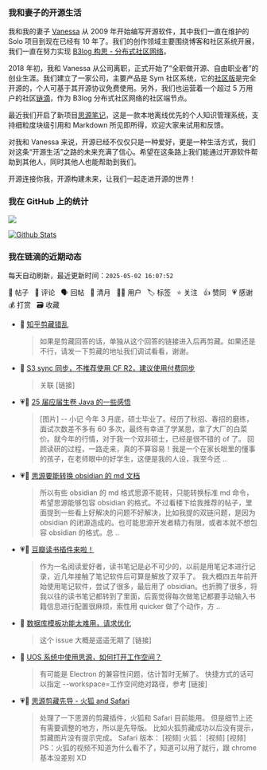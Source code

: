 ### 我和妻子的开源生活

我和我的妻子 [Vanessa](https://github.com/Vanessa219) 从 2009 年开始编写开源软件，其中我们一直在维护的 Solo 项目到现在已经有 10 年了。我们的创作领域主要围绕博客和社区系统开展，我们一直在努力实现 [B3log 构思 - 分布式社区网络](https://ld246.com/article/1546941897596)。

2018 年初，我和 Vanessa 从公司离职，正式开始了“全职做开源、自由职业者”的创业生涯。我们建立了一家公司，主要产品是 Sym 社区系统，它的[社区版](https://github.com/88250/symphony)是完全开源的，个人可基于其开源协议免费使用。另外，我们也运营着一个超过 5 万用户的社区[链滴](https://ld246.com)，作为 B3log 分布式社区网络的社区端节点。

最近我们开启了新项目[思源笔记](https://github.com/siyuan-note/siyuan)，这是一款本地离线优先的个人知识管理系统，支持细粒度块级引用和 Markdown 所见即所得，欢迎大家来试用和反馈。

对我和 Vanessa 来说，开源已经不仅仅只是一种爱好，更是一种生活方式，我们对这条“开源生活”之路的未来充满了信心。希望在这条路上我们能通过开源软件帮助到其他人，同时其他人也能帮助到我们。

开源连接你我，开源构建未来，让我们一起走进开源的世界！

### 我在 GitHub 上的统计

<a title="Hits" target="_blank" href="https://github.com/88250/88250"><img src="https://hits.b3log.org/88250/88250.svg"></a>

[![Github Stats](https://github-readme-stats.vercel.app/api?username=88250&theme=tokyonight&show_icons=true)](https://github.com/88250)

<!--events start -->

### 我在链滴的近期动态

每天自动刷新，最近更新时间：`2025-05-02 16:07:52`

📝 帖子 &nbsp; 💬 评论 &nbsp; 🗣 回帖 &nbsp; 🌙 清月 &nbsp; 👨‍💻 用户 &nbsp; 🏷️ 标签 &nbsp; ⭐️ 关注 &nbsp; 👍 赞同 &nbsp; 💗 感谢 &nbsp; 💰 打赏 &nbsp; 🗃 收藏

* 💬 [知乎剪藏错乱](https://ld246.com/article/1746150205683/comment/1746150685100#comments)

  > 如果是剪藏回答的话，单独从这个回答的链接进入后再剪藏。如果还是不行，请发一下剪藏的地址我们调试看看，谢谢。
* 💬 [S3 sync 同步，不推荐使用 CF R2，建议使用付费同步](https://ld246.com/article/1746067668957/comment/1746069008728#comments)

  > 关联 [链接]
* 💗📝 [25 届应届生卷 Java 的一些感悟](https://ld246.com/article/1745938586008)

  > [图片] -- 小记 今年 3 月底，硕士毕业了。经历了秋招、春招的磨练，面试次数差不多有 60 多次，最终有幸进了学某思，拿了大厂的白菜价。就今年的行情，对于我一个双非硕士，已经是很不错的 of 了。 回顾读研的过程，一路走来，真的不算容易！我是一个在家长眼里的懂事的孩子，在老师眼中的好学生，这便是我的人设，我至今还 ..
* 💗💬 [思源要能转换 obsidian 的 md 文档](https://ld246.com/article/1745911600217/comment/1745919776643#comments)

  > 所以有些 obsidian 的 md 格式思源不能转，只能转换标准 md 命令，希望思源能够包容 obsidian 的格式。不过看楼下给我推荐的帖子，里面提到一些看上好解决的问题不好解决，比如我提的双链问题，是因为 obsidian 的闭源造成的。也可能思源开发者精力有限，或者本就不想包容 obsidian 的格式。总 ..
* 💗📝 [豆瓣读书插件来啦！](https://ld246.com/article/1745898179608)

  > 作为一名阅读爱好者，读书笔记是必不可少的，以前是用笔记本进行记录，近几年接触了笔记软件后可算是解放了双手了。 我大概四五年前开始使用笔记软件，尝试了很多，最后用了 obsidian。也折腾了很多，将我以往的读书笔记都转到了里面，后面觉得每次做笔记都要手动输入书籍信息进行配置很麻烦，索性用 quicker 做了个动作，方 ..
* 💬 [数据库模板功能太难用，请求优化](https://ld246.com/article/1745893758424/comment/1745895139497#comments)

  > 这个 issue 大概是遥遥无期了 [链接]
* 💬 [UOS 系统中使用思源，如何打开工作空间？](https://ld246.com/article/1745831012458/comment/1745892130388#comments)

  > 有可能是 Electron 的兼容性问题，估计暂时无解了。 快捷方式的话可以指定 --workspace=工作空间绝对路径，参考 [链接]
* 💗📝 [思源剪藏先导 - 火狐 and Safari](https://ld246.com/article/1745845107858)

  > 处理了一下思源的剪藏插件，火狐和 Safari 目前能用。 但是细节上还有需要调整的地方，所以是先导版。 比如火狐剪藏成功以后没有提示，剪藏图片没有提示完成。 Safari 版本： [视频] 火狐： [视频] [视频] PS：火狐的视频不知道为什么看不了，知道可以用了就行，跟 chrome 基本没差别 XD


<!--events end -->
